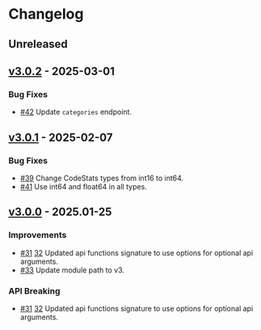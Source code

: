 <!--
Guiding Principles:

Changelogs are for humans, not machines.
There should be an entry for every single version.
The same types of changes should be grouped.
Versions and sections should be linkable.
The latest version comes first.
The release date of each version is displayed.
Mention whether you follow Semantic Versioning.

Usage:

Change log entries are to be added to the Unreleased section under the
appropriate stanza (see below). Each entry is required to include a tag and
the Github issue reference in the following format:

* (<tag>) \#<issue-number> message

Types of changes (Stanzas):

"Features" for new features.
"Improvements" for changes in existing functionality.
"Deprecated" for soon-to-be removed features.
"Bug Fixes" for any bug fixes.
"API Breaking" for breaking API function signatures.
Ref: https://keepachangelog.com/en/1.0.0/
-->

# Changelog

## Unreleased

## [v3.0.2](https://github.com/JulianToledano/goingecko/releases/tag/v3.0.2) - 2025-03-01

### Bug Fixes

* [#42](https://github.com/JulianToledano/goingecko/pull/42) Update `categories` endpoint.

## [v3.0.1](https://github.com/JulianToledano/goingecko/releases/tag/v3.0.1) - 2025-02-07

### Bug Fixes

* [#39](https://github.com/JulianToledano/goingecko/pull/39) Change CodeStats types from int16 to int64.
* [#41](https://github.com/JulianToledano/goingecko/pull/41) Use int64 and float64 in all types.

## [v3.0.0](https://github.com/JulianToledano/goingecko/releases/tag/v3.0.0) - 2025.01-25

### Improvements

* [#31](https://github.com/JulianToledano/goingecko/pull/31) [32](https://github.com/JulianToledano/goingecko/pull/32) Updated api functions signature to use options for optional api arguments.
* [#33](https://github.com/JulianToledano/goingecko/pull/33) Update module path to v3.

### API Breaking

* [#31](https://github.com/JulianToledano/goingecko/pull/31) [32](https://github.com/JulianToledano/goingecko/pull/32) Updated api functions signature to use options for optional api arguments.
